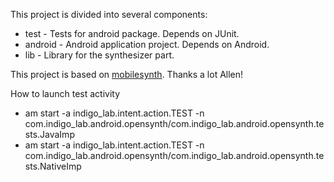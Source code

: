 This project is divided into several components:
* test - Tests for android package. Depends on JUnit.
* android - Android application project. Depends on Android.
* lib - Library for the synthesizer part.

This project is based on [mobilesynth][]. Thanks a lot Allen!

[mobilesynth]: https://code.google.com/p/mobilesynth/ "mobilesynth"


How to launch test activity
* am start -a indigo_lab.intent.action.TEST -n com.indigo_lab.android.opensynth/com.indigo_lab.android.opensynth.tests.JavaImp
* am start -a indigo_lab.intent.action.TEST -n com.indigo_lab.android.opensynth/com.indigo_lab.android.opensynth.tests.NativeImp
